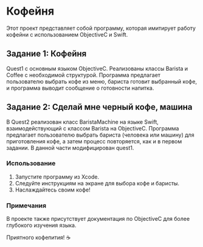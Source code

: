 # Кофейня 

Этот проект представляет собой программу, которая имитирует работу кофейни с использованием ObjectiveC и Swift. 

## Задание 1: Кофейня
Quest1 с основным языком ObjectiveC. Реализованы классы Barista и Coffee с необходимой структурой. Программа предлагает пользователю выбрать кофе из меню, бариста готовит выбранный кофе, и программа выводит сообщение о готовности напитка.

## Задание 2: Сделай мне черный кофе, машина
В Quest2 реализован класс BaristaMachine на языке Swift, взаимодействующий с классом Barista на ObjectiveC. Программа предлагает пользователю выбрать бариста (человека или машину) для приготовления кофе, а затем процесс повторяется, как и в первом задании. В данной части модифицирован quest1.

### Использование
1. Запустите программу из Xcode.
2. Следуйте инструкциям на экране для выбора кофе и баристы.
3. Наслаждайтесь своим кофе!

### Примечания
В проекте также присутствует документация по ObjectiveC для более глубокого изучения языка.

Приятного кофепития! ☕️
